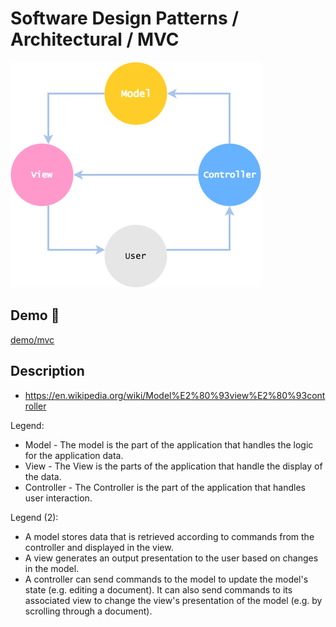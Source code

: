 # Software Design Patterns / Architectural / MVC

![](../../../../diagrams/mvc/mvc.png)

## Demo 🎉

<a href="./demo/mvc/">demo/mvc</a>

## Description

* https://en.wikipedia.org/wiki/Model%E2%80%93view%E2%80%93controller

Legend:

* Model - The model is the part of the application that handles the logic for the application data.
* View - The View is the parts of the application that handle the display of the data.
* Controller - The Controller is the part of the application that handles user interaction.

Legend (2):

* A model stores data that is retrieved according to commands from the controller and displayed in the view.
* A view generates an output presentation to the user based on changes in the model.
* A controller can send commands to the model to update the model's state (e.g. editing a document). It can also send commands to its associated view to change the view's presentation of the model (e.g. by scrolling through a document).
